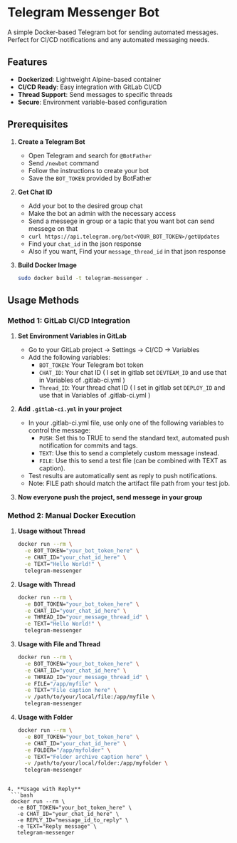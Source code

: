 # Telegram Messenger Bot

A simple Docker-based Telegram bot for sending automated messages. Perfect for CI/CD notifications and any automated messaging needs.

## Features

- **Dockerized**: Lightweight Alpine-based container
- **CI/CD Ready**: Easy integration with GitLab CI/CD
- **Thread Support**: Send messages to specific threads
- **Secure**: Environment variable-based configuration

## Prerequisites

1. **Create a Telegram Bot**
   - Open Telegram and search for `@BotFather`
   - Send `/newbot` command
   - Follow the instructions to create your bot
   - Save the `BOT_TOKEN` provided by BotFather

2. **Get Chat ID**
   - Add your bot to the desired group chat
   - Make the bot an admin with the necessary access
   - Send a messege in group or a tapic that you want bot can send messege on that
   - `curl https://api.telegram.org/bot<YOUR_BOT_TOKEN>/getUpdates`
   - Find your `chat_id` in the json response
   - Also if you want, Find your `message_thread_id` in that json response

3. **Build Docker Image**
   ```bash
   sudo docker build -t telegram-messenger .
   ```

## Usage Methods

### Method 1: GitLab CI/CD Integration

1. **Set Environment Variables in GitLab**
   - Go to your GitLab project → Settings → CI/CD → Variables
   - Add the following variables:
     - `BOT_TOKEN`: Your Telegram bot token
     - `CHAT_ID`: Your chat ID ( I set in gitlab set `DEVTEAM_ID` and use that in Variables of .gitlab-ci.yml )
     - `Thread_ID`: Your thread chat ID ( I set in gitlab set `DEPLOY_ID` and use that in Variables of .gitlab-ci.yml )

2. **Add `.gitlab-ci.yml` in your project**
   - In your .gitlab-ci.yml file, use only one of the following variables to control the message:
      - `PUSH`: Set this to TRUE to send the standard text, automated push notification for commits and tags.
      - `TEXT`: Use this to send a completely custom message instead.
      - `FILE`: Use this to send a test file (can be combined with TEXT as caption).
   - Test results are automatically sent as reply to push notifications.
   - Note: FILE path should match the artifact file path from your test job.
3. **Now everyone push the project, send messege in your group**

### Method 2: Manual Docker Execution

1. **Usage without Thread**
   ```bash
   docker run --rm \
     -e BOT_TOKEN="your_bot_token_here" \
     -e CHAT_ID="your_chat_id_here" \
     -e TEXT="Hello World!" \
     telegram-messenger
   ```

2. **Usage with Thread**
   ```bash
   docker run --rm \
     -e BOT_TOKEN="your_bot_token_here" \
     -e CHAT_ID="your_chat_id_here" \
     -e THREAD_ID="your_message_thread_id" \
     -e TEXT="Hello World!" \
     telegram-messenger
   ```

3. **Usage with File and Thread**
   ```bash
   docker run --rm \
     -e BOT_TOKEN="your_bot_token_here" \
     -e CHAT_ID="your_chat_id_here" \
     -e THREAD_ID="your_message_thread_id" \
     -e FILE="/app/myfile" \
     -e TEXT="File caption here" \
     -v /path/to/your/local/file:/app/myfile \
     telegram-messenger
   ```

4. **Usage with Folder**
   ```bash
   docker run --rm \
     -e BOT_TOKEN="your_bot_token_here" \
     -e CHAT_ID="your_chat_id_here" \
     -e FOLDER="/app/myfolder" \
     -e TEXT="Folder archive caption here" \
     -v /path/to/your/local/folder:/app/myfolder \
     telegram-messenger
  ```
  
4. **Usage with Reply**
   ```bash
   docker run --rm \
     -e BOT_TOKEN="your_bot_token_here" \
     -e CHAT_ID="your_chat_id_here" \
     -e REPLY_ID="message_id_to_reply" \
     -e TEXT="Reply message" \
     telegram-messenger
   ```